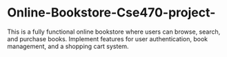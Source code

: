 # Online-Bookstore-Cse470-project-
This is a fully functional online bookstore where users can browse, search, and purchase books. Implement features for user authentication, book management, and a shopping cart system.
